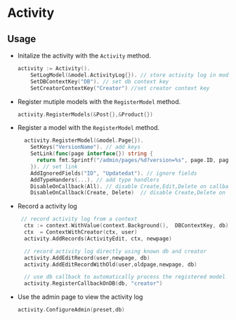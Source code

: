 # Activity

## Usage

- Initalize the activity with the `Activity` method.

  ```go
  activity := Activity().
      SetLogModel(&model.ActivityLog{}). // store activity log in model.ActivityLog
      SetDBContextKey("DB"). // set db context key
      SetCreatorContextKey("Creator") //set creator context key
  ```

- Register mutiple models with the `RegisterModel` method.

  ```go
  activity.RegisterModels(&Post{},&Product{})
  ```

- Register a model with the `RegisterModel` method.

  ```go
    activity.RegisterModel(&model.Page{}).
      SetKeys("VersionName"). // add keys
      SetLink(func(page interface{}) string {
  	    return fmt.Sprintf("/admin/pages/%d?version=%s", page.ID, page.VersionName)
      }). // set link
      AddIgnoredFields("ID", "Updatedat"). // ignore fields
      AddTypeHanders(...). // add type handlers
      DisableOnCallback(All). // disable Create,Edit,Delete on callback
      DisableOnCallback(Create, Delete)  // disable Create,Delete on callback

  ```

- Record a activity log

  ```go
   // record activity log from a context
    ctx := context.WithValue(context.Background(), 	DBContextKey, db)
    ctx  = ContextWithCreator(ctx, user)
    activity.AddRecords(ActivityEdit, ctx, newpage)

    // record activity log directly using known db and creator
    activity.AddEditRecord(user,newpage, db)
    activity.AddEditRecordWithOld(user,oldpage,newpage, db)

    // use db callback to automatically process the registered model
    activity.RegisterCallbackOnDB(db, "creator")
  ```

- Use the admin page to view the activity log

  ```go
  activity.ConfigureAdmin(preset,db)
  ```
